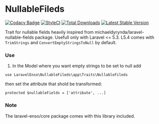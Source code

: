 # NullableFileds
[![Codacy Badge](https://api.codacy.com/project/badge/Grade/92109b0399964d21b9ea4d950a7cc40b)](https://www.codacy.com/app/laravel-enso/NullableFields?utm_source=github.com&utm_medium=referral&utm_content=laravel-enso/NullableFields&utm_campaign=badger)
[![StyleCI](https://styleci.io/repos/85712610/shield?branch=master)](https://styleci.io/repos/85712610)
[![Total Downloads](https://poser.pugx.org/laravel-enso/nullablefields/downloads)](https://packagist.org/packages/laravel-enso/nullablefields)
[![Latest Stable Version](https://poser.pugx.org/laravel-enso/nullablefields/version)](https://packagist.org/packages/laravel-enso/nullablefields)

Trait for nullable fields heavily inspired from michaeldyrynda/laravel-nullable-fields package.
Usefull only with Laravel <= 5.3. L5.4 comes with `TrimStrings` and `ConvertEmptyStringsToNull` by default.

### Use

1. In the Model where you want empty strings to be set to null add

```
use LaravelEnso\NullableFileds\app\Traits\NullableFileds
```

then set the attribute that shold be transformed:

```
protected $nullableFields = ['attribute', ...]
```

### Note

The laravel-enso/core package comes with this library included.